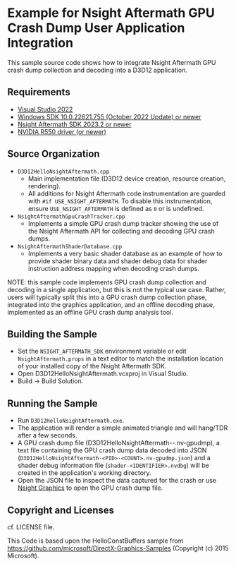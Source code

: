 # Example for Nsight Aftermath GPU Crash Dump User Application Integration

This sample source code shows how to integrate Nsight Aftermath GPU crash dump
collection and decoding into a D3D12 application.

## Requirements

* [Visual Studio 2022](https://www.visualstudio.com/)
* [Windows SDK 10.0.22621.755 (October 2022 Update) or newer](https://developer.microsoft.com/en-US/windows/downloads/windows-10-sdk)
* [Nsight Aftermath SDK 2023.2 or newer](https://developer.nvidia.com/nsight-aftermath)
* [NVIDIA R550 driver (or newer)](https://www.nvidia.com/Download/index.aspx?lang=en-us)

## Source Organization

* `D3D12HelloNsightAftermath.cpp`
  * Main implementation file (D3D12 device creation, resource creation,
    rendering).
  * All additions for Nsight Aftermath code instrumentation are guarded with
    `#if USE_NSIGHT_AFTERMATH`. To disable this instrumentation, ensure
    `USE_NSIGHT_AFTERMATH` is defined as `0` or is undefined.
* `NsightAftermathGpuCrashTracker.cpp`
  * Implements a simple GPU crash dump tracker showing the use of the Nsight
    Aftermath API for collecting and decoding GPU crash dumps.
* `NsightAftermathShaderDatabase.cpp`
  * Implements a very basic shader database as an example of how to provide
    shader binary data and shader debug data for shader instruction address
    mapping when decoding crash dumps.

NOTE: this sample code implements GPU crash dump collection and decoding in a
single application, but this is not the typical use case. Rather, users will
typically split this into a GPU crash dump collection phase, integrated into the
graphics application, and an offline decoding phase, implemented as an offline
GPU crash dump analysis tool.

## Building the Sample

* Set the `NSIGHT_AFTERMATH_SDK` environment variable or edit `NsightAftermath.props`
  in a text editor to match the installation location of your installed copy of
  the Nsight Aftermath SDK.
* Open D3D12HelloNsightAftermath.vcxproj in Visual Studio.
* Build -> Build Solution.

## Running the Sample

* Run `D3D12HelloNsightAftermath.exe`.
* The application will render a simple animated triangle and will hang/TDR after
  a few seconds.
* A GPU crash dump file (D3D12HelloNsightAftermath-<PID>-<COUNT>.nv-gpudmp),
  a text file containing the GPU crash dump data decoded into JSON
  (`D3D12HelloNsightAftermath-<PID>-<COUNT>.nv-gpudmp.json`) and a shader
  debug information file (`shader-<IDENTIFIER>.nvdbg`) will be created in the
  application's working directory.
* Open the JSON file to inspect the data captured for the crash or use
  [Nsight Graphics](https://developer.nvidia.com/nsight-graphics) to open
  the GPU crash dump file.

## Copyright and Licenses

cf. LICENSE file.

This Code is based upon the HelloConstBuffers sample from https://github.com/microsoft/DirectX-Graphics-Samples (Copyright (c) 2015 Microsoft).

